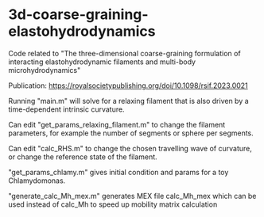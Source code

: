 # 3d-coarse-graining-elastohydrodynamics

Code related to "The three-dimensional coarse-graining formulation of interacting elastohydrodynamic filaments and multi-body microhydrodynamics"

Publication:
https://royalsocietypublishing.org/doi/10.1098/rsif.2023.0021

Running "main.m" will solve for a relaxing filament that is also driven by a time-dependent intrinsic curvature. 

Can edit "get_params_relaxing_filament.m" to change the filament parameters, for example the number of segments or sphere per segments.

Can edit "calc_RHS.m" to change the chosen travelling wave of curvature, or change the reference state of the filament.

"get_params_chlamy.m" gives initial condition and params for a toy Chlamydomonas. 

"generate_calc_Mh_mex.m" generates MEX file calc_Mh_mex which can be used instead of calc_Mh to speed up mobility matrix calculation
